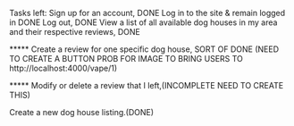 Tasks left: 
Sign up for an account, DONE
Log in to the site & remain logged in DONE
Log out, DONE
View a list of all available dog houses in my area and their respective reviews, DONE

***** Create a review for one specific dog house, SORT OF DONE (NEED TO CREATE A BUTTON PROB FOR IMAGE TO BRING USERS TO            http://localhost:4000/vape/1)

***** Modify or delete a review that I left,(INCOMPLETE NEED TO CREATE THIS)

Create a new dog house listing.(DONE)